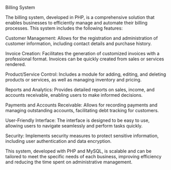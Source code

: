 Billing System

The billing system, developed in PHP, is a comprehensive solution that enables businesses to efficiently manage and automate their billing processes. This system includes the following features:

Customer Management: Allows for the registration and administration of customer information, including contact details and purchase history.

Invoice Creation: Facilitates the generation of customized invoices with a professional format. Invoices can be quickly created from sales or services rendered.

Product/Service Control: Includes a module for adding, editing, and deleting products or services, as well as managing inventory and pricing.

Reports and Analytics: Provides detailed reports on sales, income, and accounts receivable, enabling users to make informed decisions.

Payments and Accounts Receivable: Allows for recording payments and managing outstanding accounts, facilitating debt tracking for customers.

User-Friendly Interface: The interface is designed to be easy to use, allowing users to navigate seamlessly and perform tasks quickly.

Security: Implements security measures to protect sensitive information, including user authentication and data encryption.

This system, developed with PHP and MySQL, is scalable and can be tailored to meet the specific needs of each business, improving efficiency and reducing the time spent on administrative management.
